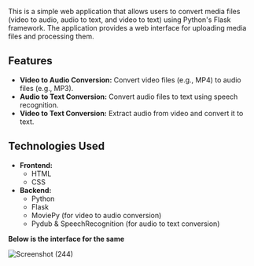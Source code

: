 This is a simple web application that allows users to convert media files (video to audio, audio to text, and video to text) using Python's Flask framework. The application provides a web interface for uploading media files and processing them.

## Features

- **Video to Audio Conversion:** Convert video files (e.g., MP4) to audio files (e.g., MP3).
- **Audio to Text Conversion:** Convert audio files to text using speech recognition.
- **Video to Text Conversion:** Extract audio from video and convert it to text.

## Technologies Used

- **Frontend:**
  - HTML
  - CSS
- **Backend:**
  - Python
  - Flask
  - MoviePy (for video to audio conversion)
  - Pydub & SpeechRecognition (for audio to text conversion)


**Below is the interface for the same**

![Screenshot (244)](https://github.com/user-attachments/assets/44b02661-4e40-4a3e-b9e8-3d97dc68d10c)
